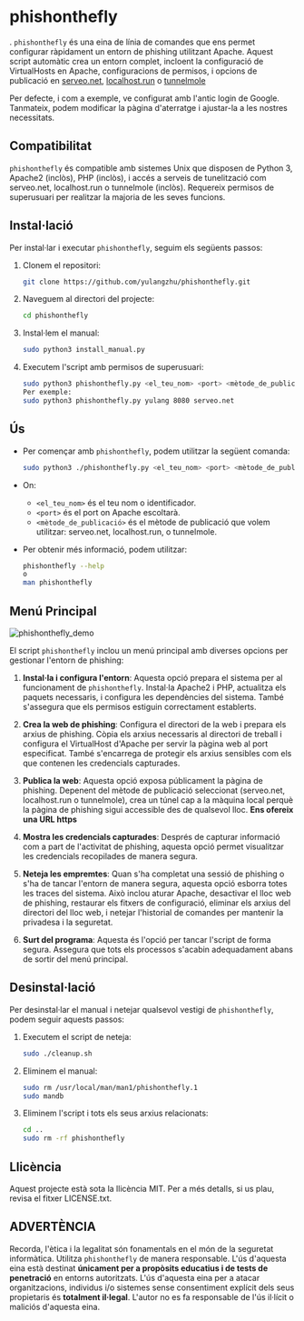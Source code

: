 # phishonthefly
.
`phishonthefly` és una eina de línia de comandes que ens permet configurar ràpidament un entorn de phishing utilitzant Apache. Aquest script automàtic crea un entorn complet, incloent la configuració de VirtualHosts en Apache, configuracions de permisos, i opcions de publicació en [serveo.net](https://serveo.net/), [localhost.run](https://localhost.run/) o [tunnelmole](https://tunnelmole.com/)

Per defecte, i com a exemple, ve configurat amb l'antic login de Google. Tanmateix, podem modificar la pàgina d'aterratge i ajustar-la a les nostres necessitats.

## Compatibilitat

`phishonthefly` és compatible amb sistemes Unix que disposen de Python 3, Apache2 (inclòs), PHP (inclòs), i accés a serveis de tunelització com serveo.net, localhost.run o tunnelmole (inclòs). Requereix permisos de superusuari per realitzar la majoria de les seves funcions.

## Instal·lació

Per instal·lar i executar `phishonthefly`, seguim els següents passos:

1. Clonem el repositori:
   ```bash
   git clone https://github.com/yulangzhu/phishonthefly.git

2. Naveguem al directori del projecte:
   ```bash
   cd phishonthefly
   
3. Instal·lem el manual:
   ```bash
   sudo python3 install_manual.py

4. Executem l'script amb permisos de superusuari:
   ```bash
   sudo python3 phishonthefly.py <el_teu_nom> <port> <mètode_de_publicació>
   Per exemple:
   sudo python3 phishonthefly.py yulang 8080 serveo.net
   
## Ús

- Per començar amb `phishonthefly`, podem utilitzar la següent comanda:
   ```bash
   sudo python3 ./phishonthefly.py <el_teu_nom> <port> <mètode_de_publicació>
   
- On:
  - `<el_teu_nom>` és el teu nom o identificador.
  - `<port>` és el port on Apache escoltarà.
  - `<mètode_de_publicació>` és el mètode de publicació que volem utilitzar: serveo.net, localhost.run, o tunnelmole.

- Per obtenir més informació, podem utilitzar:
    ```bash
    phishonthefly --help
    o
    man phishonthefly

## Menú Principal

![phishonthefly_demo](https://github.com/yulangzhu/phishonthefly/assets/121367624/9a52d932-56cd-4a38-b9af-3d521eeae193)

El script `phishonthefly` inclou un menú principal amb diverses opcions per gestionar l'entorn de phishing:

1. **Instal·la i configura l'entorn**:
   Aquesta opció prepara el sistema per al funcionament de `phishonthefly`. Instal·la Apache2 i PHP, actualitza els paquets necessaris, i configura les dependències del sistema. També s'assegura que els permisos estiguin correctament establerts.

2. **Crea la web de phishing**:
   Configura el directori de la web i prepara els arxius de phishing. Còpia els arxius necessaris al directori de treball i configura el VirtualHost d'Apache per servir la pàgina web al port especificat. També s'encarrega de protegir els arxius sensibles com els que contenen les credencials capturades.

3. **Publica la web**:
   Aquesta opció exposa públicament la pàgina de phishing. Depenent del mètode de publicació seleccionat (serveo.net, localhost.run o tunnelmole), crea un túnel cap a la màquina local perquè la pàgina de phishing sigui accessible des de qualsevol lloc. **Ens ofereix una URL https**

4. **Mostra les credencials capturades**:
   Després de capturar informació com a part de l'activitat de phishing, aquesta opció permet visualitzar les credencials recopilades de manera segura.

5. **Neteja les empremtes**:
   Quan s'ha completat una sessió de phishing o s'ha de tancar l'entorn de manera segura, aquesta opció esborra totes les traces del sistema. Això inclou aturar Apache, desactivar el lloc web de phishing, restaurar els fitxers de configuració, eliminar els arxius del directori del lloc web, i netejar l'historial de comandes per mantenir la privadesa i la seguretat.

6. **Surt del programa**:
   Aquesta és l'opció per tancar l'script de forma segura. Assegura que tots els processos s'acabin adequadament abans de sortir del menú principal.

## Desinstal·lació

Per desinstal·lar el manual i netejar qualsevol vestigi de `phishonthefly`, podem seguir aquests passos:
1. Executem el script de neteja:
   ```bash
   sudo ./cleanup.sh
   
2. Eliminem el manual:
   ```bash
   sudo rm /usr/local/man/man1/phishonthefly.1
   sudo mandb
   
3. Eliminem l'script i tots els seus arxius relacionats:
   ```bash
   cd ..
   sudo rm -rf phishonthefly
   
## Llicència

Aquest projecte està sota la llicència MIT. Per a més detalls, si us plau, revisa el fitxer LICENSE.txt.

## ADVERTÈNCIA

Recorda, l'ètica i la legalitat són fonamentals en el món de la seguretat informàtica. Utilitza `phishonthefly` de manera responsable.
L'ús d'aquesta eina està destinat **únicament per a propòsits educatius i de tests de penetració** en entorns autoritzats. L'ús d'aquesta eina per a atacar organitzacions, individus i/o sistemes sense consentiment explícit dels seus propietaris és **totalment il·legal**. L'autor no es fa responsable de l'ús il·lícit o maliciós d'aquesta eina.
